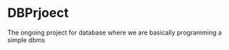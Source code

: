 DBPrjoect
=========

The ongoing project for database where we are basically programming a simple dbms
